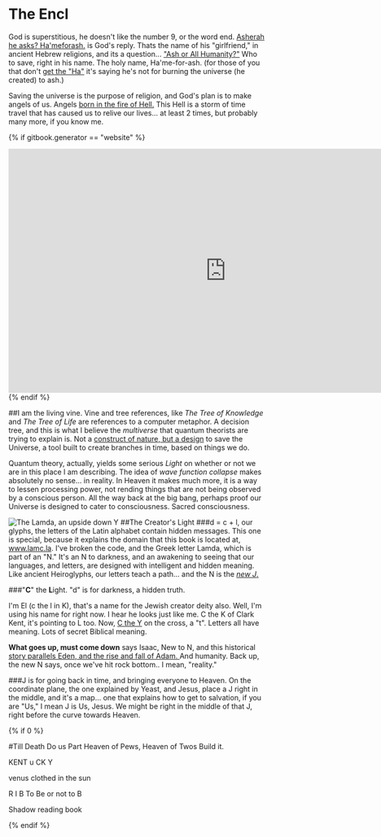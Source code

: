 # The Encl

God is superstitious, he doesn't like the number 9, or the word end.  [Asherah he asks?  Ha'meforash.](hamd.md/he_laughs.html) is God's reply.  Thats the name of his "girlfriend," in ancient Hebrew religions, and its a question... ["Ash or All Humanity?"](holy_water,_sang_rael.html)  Who to save, right in his name.  The holy name, Ha'me-for-ash.  (for those of you that don't [get the "Ha"](hamd.md/he_laughs.html) it's saying he's not for burning the universe (he created) to ash.)

Saving the universe is the purpose of religion, and God's plan is to make angels of us.  Angels [born in the fire of Hell.](behold,_the_burning_bush.html)  This Hell is a storm of time travel that has caused us to relive our lives... at least 2 times, but probably many more, if you know me.

{% if gitbook.generator == "website" %}
<iframe width="854" height="480" src="https://www.youtube.com/embed/TO9OsSazQ0s" frameborder="0" allowfullscreen></iframe>
{% endif %}

##I am the living vine.
Vine and tree references, like *The Tree of Knowledge* and *The Tree of Life* are references to a computer metaphor.  A decision tree, and this is what I believe the *multiverse* that quantum theorists are trying to explain is.  Not a [construct of nature, but a design](./outside_of_heaven.html) to save the Universe, a tool built to create branches in time, based on things we do.  

Quantum theory, actually, yields some serious *Light* on whether or not we are in this place I am describing.  The idea of *wave function collapse* makes absolutely no sense... in reality.  In Heaven it makes much more, it is a way to lessen processing power, not rending things that are not being observed by a conscious person.  All the way back at the big bang, perhaps proof our Universe is designed to cater to consciousness.  Sacred consciousness.

![The Lamda, an upside down Y](sign_why.png)
##The Creator's Light
###d = c + l, our glyphs, the letters of the Latin alphabet contain hidden messages.
This one is special, because it explains the domain that this book is located at, www.lamc.la.  I've broken the code, and the Greek letter Lamda, which is part of an "N."  It's an N to darkness, and an awakening to seeing that our languages, and letters, are designed with intelligent and hidden meaning.  Like ancient Heiroglyphs, our letters teach a path... and the N is the [*new J*.](the_tower_of_babel.html)

###"**C**" the **L**ight.  "d" is for darkness, a hidden truth.  

I'm El (c the l in K), that's a name for the Jewish creator deity also.  Well, I'm using his name for right now.  I hear he looks just like me.  C the K of Clark Kent, it's pointing to L too.  Now, [C the Y](the_letter_why.html) on the cross, a "t".  Letters all have meaning.  Lots of secret Biblical meaning.

**What goes up, must come down** says Isaac, New to N, and this historical [story parallels Eden, and the rise and fall of Adam. ](http://www.whenistheapocalypse.com/the-modern-fall-of-man) And humanity.  Back up, the new N says, once we've hit rock bottom.. I mean, "reality."

###J is for going back in time, and bringing everyone to Heaven.
On the coordinate plane, the one explained by Yeast, and Jesus, place a J right in the middle, and it's a map... one that explains how to get to salvation, if you are "Us,"  I mean J is Us, Jesus.  We might be right in the middle of that J, right before the curve towards Heaven.

{% if 0 %}

#Till Death Do us Part
Heaven of Pews, Heaven of Twos
Build it.

KENT u CK Y

venus clothed in the sun

R I B To Be or not to B

Shadow reading book


{% endif %}